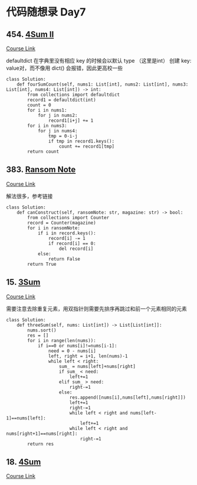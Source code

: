 # 代码随想录 Day7

## 454. [4Sum II](https://leetcode.com/problems/4sum-ii/)

[Course Link](https://programmercarl.com/0454.%E5%9B%9B%E6%95%B0%E7%9B%B8%E5%8A%A0II.html#%E7%AE%97%E6%B3%95%E5%85%AC%E5%BC%80%E8%AF%BE)

defaultdict 在字典里没有相应 key 的时候会以默认 type （这里是int） 创建 key: value对，而不像用 dict() 会报错，因此更高校一些

```
class Solution:
    def fourSumCount(self, nums1: List[int], nums2: List[int], nums3: List[int], nums4: List[int]) -> int:
        from collections import defaultdict
        record1 = defaultdict(int)
        count = 0
        for i in nums1:
            for j in nums2:
                record1[i+j] += 1
        for i in nums3:
            for j in nums4:
                tmp = 0-i-j
                if tmp in record1.keys():
                    count += record1[tmp]
        return count
```

## 383. [Ransom Note](https://leetcode.com/problems/ransom-note/)

[Course Link](https://programmercarl.com/0383.%E8%B5%8E%E9%87%91%E4%BF%A1.html)

解法很多，参考链接

```
class Solution:
    def canConstruct(self, ransomNote: str, magazine: str) -> bool:
        from collections import Counter
        record = Counter(magazine)
        for i in ransomNote:
            if i in record.keys():
                record[i] -= 1
                if record[i] == 0:
                    del record[i]
            else:
                return False
        return True
```

## 15. [3Sum](https://leetcode.com/problems/3sum/)

[Course Link](https://programmercarl.com/0015.%E4%B8%89%E6%95%B0%E4%B9%8B%E5%92%8C.html#%E5%85%B6%E4%BB%96%E8%AF%AD%E8%A8%80%E7%89%88%E6%9C%AC)

需要注意去除重复元素，用双指针则需要先排序再跳过和前一个元素相同的元素

```
class Solution:
    def threeSum(self, nums: List[int]) -> List[List[int]]:
        nums.sort()
        res = []
        for i in range(len(nums)):
            if i==0 or nums[i]!=nums[i-1]:
                need = 0 - nums[i]
                left, right = i+1, len(nums)-1
                while left < right:
                    sum_ = nums[left]+nums[right]
                    if sum_ < need:
                        left+=1
                    elif sum_ > need:
                        right-=1
                    else:
                        res.append([nums[i],nums[left],nums[right]])
                        left+=1
                        right-=1
                        while left < right and nums[left-1]==nums[left]:
                            left+=1
                        while left < right and nums[right+1]==nums[right]:
                            right-=1
        return res
```

## 18. [4Sum](https://leetcode.com/problems/4sum/)

[Course Link](https://programmercarl.com/0018.%E5%9B%9B%E6%95%B0%E4%B9%8B%E5%92%8C.html)

